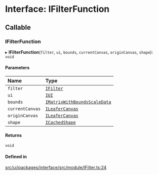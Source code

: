 # Interface: IFilterFunction

## Callable

### IFilterFunction

▸ **IFilterFunction**(`filter`, `ui`, `bounds`, `currentCanvas`, `originCanvas`, `shape`): `void`

#### Parameters

| Name | Type |
| :------ | :------ |
| `filter` | [`IFilter`](IFilter.md) |
| `ui` | [`IUI`](IUI.md) |
| `bounds` | [`IMatrixWithBoundsScaleData`](IMatrixWithBoundsScaleData.md) |
| `currentCanvas` | [`ILeaferCanvas`](ILeaferCanvas.md) |
| `originCanvas` | [`ILeaferCanvas`](ILeaferCanvas.md) |
| `shape` | [`ICachedShape`](ICachedShape.md) |

#### Returns

`void`

#### Defined in

[src/ui/packages/interface/src/module/IFilter.ts:24](https://github.com/leaferjs/leafer-ui/blob/bf25826307b66b28129b03872bb2832c8787db48/packages/interface/src/module/IFilter.ts#L24)
